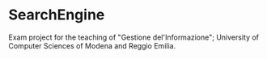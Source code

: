 # SearchEngine
Exam project for the teaching of "Gestione del'Informazione"; University of Computer Sciences of Modena and Reggio Emilia. 
